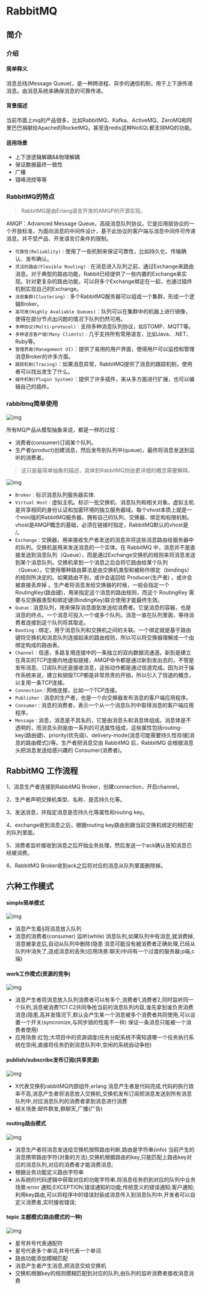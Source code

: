 # RabbitMQ

## 简介

### 介绍

#### 简单释义

消息总线(Message Queue)，是一种跨进程、异步的通信机制，用于上下游传递消息。由消息系统来确保消息的可靠传递。

#### 背景描述

当前市面上mq的产品很多，比如RabbitMQ、Kafka、ActiveMQ、ZeroMQ和阿里巴巴捐献给Apache的RocketMQ。甚至连redis这种NoSQL都支持MQ的功能。

#### 适用场景

- 上下游逻辑解耦&&物理解耦
- 保证数据最终一致性
- 广播
- 错峰流控等等

### RabbitMQ的特点

> RabbitMQ是由Erlang语言开发的AMQP的开源实现。

AMQP：Advanced Message Queue，高级消息队列协议。它是应用层协议的一个开放标准，为面向消息的中间件设计，基于此协议的客户端与消息中间件可传递消息，并不受产品、开发语言灯条件的限制。

- `可靠性(Reliablity)：`使用了一些机制来保证可靠性，比如持久化、传输确认、发布确认。
- `灵活的路由(Flexible Routing)：`在消息进入队列之前，通过Exchange来路由消息。对于典型的路由功能，Rabbit已经提供了一些内置的Exchange来实现。针对更复杂的路由功能，可以将多个Exchange绑定在一起，也通过插件机制实现自己的Exchange。
- `消息集群(Clustering)：`多个RabbitMQ服务器可以组成一个集群，形成一个逻辑Broker。
- `高可用(Highly Avaliable Queues)`：队列可以在集群中的机器上进行镜像，使得在部分节点出问题的情况下队列仍然可用。
- `多种协议(Multi-protocol)：`支持多种消息队列协议，如STOMP、MQTT等。
- `多种语言客户端(Many Clients)：`几乎支持所有常用语言，比如Java、.NET、Ruby等。
- `管理界面(Management UI)`：提供了易用的用户界面，使得用户可以监控和管理消息Broker的许多方面。
- `跟踪机制(Tracing)`：如果消息异常，RabbitMQ提供了消息的跟踪机制，使用者可以找出发生了什么。
- `插件机制(Plugin System)`：提供了许多插件，来从多方面进行扩展，也可以编辑自己的插件。

### rabbitmq简单使用

![img](https://www.topgoer.com/static/9.3/0.png)

所有MQ产品从模型抽象来说，都是一样的过程：

- 消费者(consumer)订阅某个队列。
- 生产者(product)创建消息，然后发布到队列中(queue)，最终将消息发送到监听的消费者。

> 这只是最简单抽象的描述，具体到RabbitMQ则由更详细的概念需要解释。

![img](https://www.topgoer.com/static/9.3/1.png)

- `Broker：`标识消息队列服务器实体.
- `Virtual Host：`虚拟主机。标识一批交换机、消息队列和相关对象。虚拟主机是共享相同的身份认证和加密环境的独立服务器域。每个vhost本质上就是一个mini版的RabbitMQ服务器，拥有自己的队列、交换器、绑定和权限机制。vhost是AMQP概念的基础，必须在链接时指定，RabbitMQ默认的vhost是 /。
- `Exchange：`交换器，用来接收生产者发送的消息并将这些消息路由给服务器中的队列。交换机是用来发送消息的一个实体。在 RabbitMQ 中，消息并不是直接发送到消息队列（Queue），而是通过Exchange交换机的规则来将消息发送到某个消息队列。交换机拿到一个消息之后会将它路由给某个队列（Queue）。它使用哪种路由算法是由交换机类型和被称作绑定（bindings）的规则所决定的。如果路由不到，或许会返回给 Producer(生产者) ，或许会被直接丢弃掉 。生产者将消息发给交换器的时候，一般会指定一个 RoutingKey(路由键)，用来指定这个消息的路由规则，而这个 RoutingKey 需要与交换器类型和绑定键(BindingKey)联合使用才能最终生效。
- `Queue：`消息队列，用来保存消息直到发送给消费者。它是消息的容器，也是消息的终点。一个消息可投入一个或多个队列。消息一直在队列里面，等待消费者连接到这个队列将其取走。
- `Banding：`绑定，用于消息队列和交换机之间的关联。一个绑定就是基于路由键将交换机和消息队列连接起来的路由规则，所以可以将交换器理解成一个由绑定构成的路由表。
- `Channel：`信道，多路复用连接中的一条独立的双向数据流通道。新到是建立在真实的TCP连接内地虚拟链接，AMQP命令都是通过新到发出去的，不管是发布消息、订阅队列还是接收消息，这些动作都是通过信道完成。因为对于操作系统来说，建立和销毁TCP都是非常昂贵的开销，所以引入了信道的概念，以复用一条TCP连接。
- `Connection：`网络连接，比如一个TCP连接。
- `Publisher：`消息的生产者，也是一个向交换器发布消息的客户端应用程序。
- `Consumer：`消息的消费者，表示一个从一个消息队列中取得消息的客户端应用程序。
- `Message：`消息，消息是不具名的，它是由消息头和消息体组成。消息体是不透明的，而消息头则是由一系列的可选属性组成，这些属性包括routing-key(路由键)、priority(优先级)、delivery-mode(消息可能需要持久性存储[消息的路由模式])等。生产者把消息交由 RabbitMQ 后，RabbitMQ 会根据消息头把消息发送给感兴趣的 Consumer(消费者)。

## RabbitMQ 工作流程

1、消息生产者连接到RabbitMQ Broker，创建connection，开启channel。

2、生产者声明交换机类型、名称、是否持久化等。

3、发送消息，并指定消息是否持久化等属性和routing key。

4、exchange收到消息之后，根据routing key路由到跟当前交换机绑定的相匹配的队列里面。

5、消费者监听接收到消息之后开始业务处理，然后发送一个ack确认告知消息已经被消费。

6、RabbitMQ Broker收到ack之后将对应的消息从队列里面删除掉。

## 六种工作模式

#### simple简单模式

![img](https://www.topgoer.com/static/9.3/0.png)

- 消息产生着§将消息放入队列
- 消息的消费者(consumer) 监听(while) 消息队列,如果队列中有消息,就消费掉,消息被拿走后,自动从队列中删除(隐患 消息可能没有被消费者正确处理,已经从队列中消失了,造成消息的丢失)应用场景:聊天(中间有一个过度的服务器;p端,c端)

#### work工作模式(资源的竞争)

![img](https://www.topgoer.com/static/9.3/2.png)

- 消息产生者将消息放入队列消费者可以有多个,消费者1,消费者2,同时监听同一个队列,消息被消费?C1 C2共同争抢当前的消息队列内容,谁先拿到谁负责消费消息(隐患,高并发情况下,默认会产生某一个消息被多个消费者共同使用,可以设置一个开关(syncronize,与同步锁的性能不一样) 保证一条消息只能被一个消费者使用)
- 应用场景:红包;大项目中的资源调度(任务分配系统不需知道哪一个任务执行系统在空闲,直接将任务扔到消息队列中,空闲的系统自动争抢)

#### publish/subscribe发布订阅(共享资源)

![img](https://www.topgoer.com/static/9.3/3.png)

- X代表交换机rabbitMQ内部组件,erlang 消息产生者是代码完成,代码的执行效率不高,消息产生者将消息放入交换机,交换机发布订阅把消息发送到所有消息队列中,对应消息队列的消费者拿到消息进行消费
- 相关场景:邮件群发,群聊天,广播(广告)

#### routing路由模式

![img](https://www.topgoer.com/static/9.3/4.png)

- 消息生产者将消息发送给交换机按照路由判断,路由是字符串(info) 当前产生的消息携带路由字符(对象的方法),交换机根据路由的key,只能匹配上路由key对应的消息队列,对应的消费者才能消费消息;
- 根据业务功能定义路由字符串
- 从系统的代码逻辑中获取对应的功能字符串,将消息任务扔到对应的队列中业务场景:error 通知;EXCEPTION;错误通知的功能;传统意义的错误通知;客户通知;利用key路由,可以将程序中的错误封装成消息传入到消息队列中,开发者可以自定义消费者,实时接收错误;

#### topic 主题模式(路由模式的一种)

![img](https://www.topgoer.com/static/9.3/5.png)

- 星号井号代表通配符
- 星号代表多个单词,井号代表一个单词
- 路由功能添加模糊匹配
- 消息产生者产生消息,把消息交给交换机
- 交换机根据key的规则模糊匹配到对应的队列,由队列的监听消费者接收消息消费